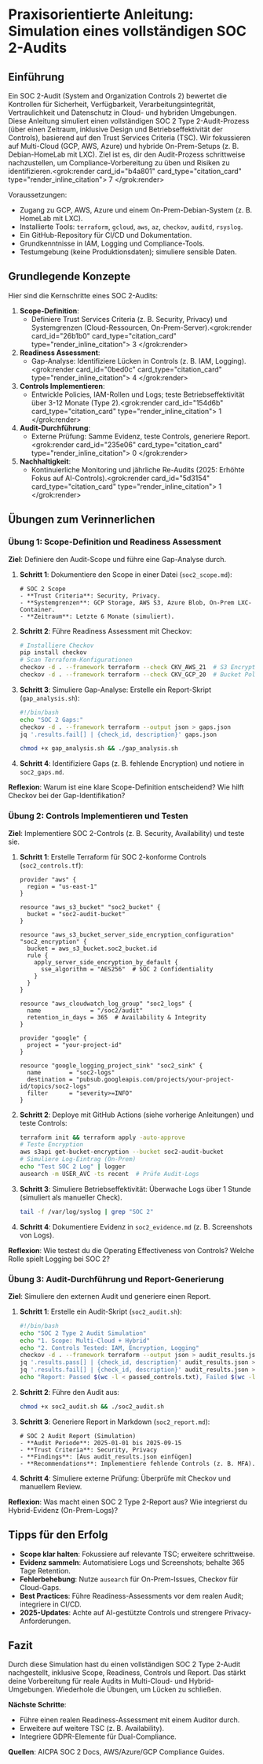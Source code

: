 # Praxisorientierte Anleitung: Simulation eines vollständigen SOC 2-Audits

## Einführung
Ein SOC 2-Audit (System and Organization Controls 2) bewertet die Kontrollen für Sicherheit, Verfügbarkeit, Verarbeitungsintegrität, Vertraulichkeit und Datenschutz in Cloud- und hybriden Umgebungen. Diese Anleitung simuliert einen vollständigen SOC 2 Type 2-Audit-Prozess (über einen Zeitraum, inklusive Design und Betriebseffektivität der Controls), basierend auf den Trust Services Criteria (TSC). Wir fokussieren auf Multi-Cloud (GCP, AWS, Azure) und hybride On-Prem-Setups (z. B. Debian-HomeLab mit LXC). Ziel ist es, dir den Audit-Prozess schrittweise nachzustellen, um Compliance-Vorbereitung zu üben und Risiken zu identifizieren.<grok:render card_id="b4a801" card_type="citation_card" type="render_inline_citation">
<argument name="citation_id">7</argument>
</grok:render>

Voraussetzungen:
- Zugang zu GCP, AWS, Azure und einem On-Prem-Debian-System (z. B. HomeLab mit LXC).
- Installierte Tools: `terraform`, `gcloud`, `aws`, `az`, `checkov`, `auditd`, `rsyslog`.
- Ein GitHub-Repository für CI/CD und Dokumentation.
- Grundkenntnisse in IAM, Logging und Compliance-Tools.
- Testumgebung (keine Produktionsdaten); simuliere sensible Daten.

## Grundlegende Konzepte
Hier sind die Kernschritte eines SOC 2-Audits:

1. **Scope-Definition**:
   - Definiere Trust Services Criteria (z. B. Security, Privacy) und Systemgrenzen (Cloud-Ressourcen, On-Prem-Server).<grok:render card_id="26b1b0" card_type="citation_card" type="render_inline_citation">
<argument name="citation_id">3</argument>
</grok:render>
2. **Readiness Assessment**:
   - Gap-Analyse: Identifiziere Lücken in Controls (z. B. IAM, Logging).<grok:render card_id="0bed0c" card_type="citation_card" type="render_inline_citation">
<argument name="citation_id">4</argument>
</grok:render>
3. **Controls Implementieren**:
   - Entwickle Policies, IAM-Rollen und Logs; teste Betriebseffektivität über 3-12 Monate (Type 2).<grok:render card_id="154d6b" card_type="citation_card" type="render_inline_citation">
<argument name="citation_id">1</argument>
</grok:render>
4. **Audit-Durchführung**:
   - Externe Prüfung: Samme Evidenz, teste Controls, generiere Report.<grok:render card_id="235e06" card_type="citation_card" type="render_inline_citation">
<argument name="citation_id">0</argument>
</grok:render>
5. **Nachhaltigkeit**:
   - Kontinuierliche Monitoring und jährliche Re-Audits (2025: Erhöhte Fokus auf AI-Controls).<grok:render card_id="5d3154" card_type="citation_card" type="render_inline_citation">
<argument name="citation_id">1</argument>
</grok:render>

## Übungen zum Verinnerlichen

### Übung 1: Scope-Definition und Readiness Assessment
**Ziel**: Definiere den Audit-Scope und führe eine Gap-Analyse durch.

1. **Schritt 1**: Dokumentiere den Scope in einer Datei (`soc2_scope.md`):
   ```
   # SOC 2 Scope
   - **Trust Criteria**: Security, Privacy.
   - **Systemgrenzen**: GCP Storage, AWS S3, Azure Blob, On-Prem LXC-Container.
   - **Zeitraum**: Letzte 6 Monate (simuliert).
   ```
2. **Schritt 2**: Führe Readiness Assessment mit Checkov:
   ```bash
   # Installiere Checkov
   pip install checkov
   # Scan Terraform-Konfigurationen
   checkov -d . --framework terraform --check CKV_AWS_21  # S3 Encryption (Security)
   checkov -d . --framework terraform --check CKV_GCP_20  # Bucket Policies (Privacy)
   ```
3. **Schritt 3**: Simuliere Gap-Analyse: Erstelle ein Report-Skript (`gap_analysis.sh`):
   ```bash
   #!/bin/bash
   echo "SOC 2 Gaps:"
   checkov -d . --framework terraform --output json > gaps.json
   jq '.results.fail[] | {check_id, description}' gaps.json
   ```
   ```bash
   chmod +x gap_analysis.sh && ./gap_analysis.sh
   ```
4. **Schritt 4**: Identifiziere Gaps (z. B. fehlende Encryption) und notiere in `soc2_gaps.md`.

**Reflexion**: Warum ist eine klare Scope-Definition entscheidend? Wie hilft Checkov bei der Gap-Identifikation?

### Übung 2: Controls Implementieren und Testen
**Ziel**: Implementiere SOC 2-Controls (z. B. Security, Availability) und teste sie.

1. **Schritt 1**: Erstelle Terraform für SOC 2-konforme Controls (`soc2_controls.tf`):
   ```hcl
   provider "aws" {
     region = "us-east-1"
   }

   resource "aws_s3_bucket" "soc2_bucket" {
     bucket = "soc2-audit-bucket"
   }

   resource "aws_s3_bucket_server_side_encryption_configuration" "soc2_encryption" {
     bucket = aws_s3_bucket.soc2_bucket.id
     rule {
       apply_server_side_encryption_by_default {
         sse_algorithm = "AES256"  # SOC 2 Confidentiality
       }
     }
   }

   resource "aws_cloudwatch_log_group" "soc2_logs" {
     name              = "/soc2/audit"
     retention_in_days = 365  # Availability & Integrity
   }

   provider "google" {
     project = "your-project-id"
   }

   resource "google_logging_project_sink" "soc2_sink" {
     name        = "soc2-logs"
     destination = "pubsub.googleapis.com/projects/your-project-id/topics/soc2-logs"
     filter      = "severity>=INFO"
   }
   ```
2. **Schritt 2**: Deploye mit GitHub Actions (siehe vorherige Anleitungen) und teste Controls:
   ```bash
   terraform init && terraform apply -auto-approve
   # Teste Encryption
   aws s3api get-bucket-encryption --bucket soc2-audit-bucket
   # Simuliere Log-Eintrag (On-Prem)
   echo "Test SOC 2 Log" | logger
   ausearch -m USER_AVC -ts recent  # Prüfe Audit-Logs
   ```
3. **Schritt 3**: Simuliere Betriebseffektivität: Überwache Logs über 1 Stunde (simuliert als manueller Check).
   ```bash
   tail -f /var/log/syslog | grep "SOC 2"
   ```
4. **Schritt 4**: Dokumentiere Evidenz in `soc2_evidence.md` (z. B. Screenshots von Logs).

**Reflexion**: Wie testest du die Operating Effectiveness von Controls? Welche Rolle spielt Logging bei SOC 2?

### Übung 3: Audit-Durchführung und Report-Generierung
**Ziel**: Simuliere den externen Audit und generiere einen Report.

1. **Schritt 1**: Erstelle ein Audit-Skript (`soc2_audit.sh`):
   ```bash
   #!/bin/bash
   echo "SOC 2 Type 2 Audit Simulation"
   echo "1. Scope: Multi-Cloud + Hybrid"
   echo "2. Controls Tested: IAM, Encryption, Logging"
   checkov -d . --framework terraform --output json > audit_results.json
   jq '.results.pass[] | {check_id, description}' audit_results.json > passed_controls.txt
   jq '.results.fail[] | {check_id, description}' audit_results.json > failed_controls.txt
   echo "Report: Passed $(wc -l < passed_controls.txt), Failed $(wc -l < failed_controls.txt)"
   ```
2. **Schritt 2**: Führe den Audit aus:
   ```bash
   chmod +x soc2_audit.sh && ./soc2_audit.sh
   ```
3. **Schritt 3**: Generiere Report in Markdown (`soc2_report.md`):
   ```
   # SOC 2 Audit Report (Simulation)
   - **Audit Periode**: 2025-01-01 bis 2025-09-15
   - **Trust Criteria**: Security, Privacy
   - **Findings**: [Aus audit_results.json einfügen]
   - **Recommendations**: Implementiere fehlende Controls (z. B. MFA).
   ```
4. **Schritt 4**: Simuliere externe Prüfung: Überprüfe mit Checkov und manuellem Review.

**Reflexion**: Was macht einen SOC 2 Type 2-Report aus? Wie integrierst du Hybrid-Evidenz (On-Prem-Logs)?

## Tipps für den Erfolg
- **Scope klar halten**: Fokussiere auf relevante TSC; erweitere schrittweise.
- **Evidenz sammeln**: Automatisiere Logs und Screenshots; behalte 365 Tage Retention.
- **Fehlerbehebung**: Nutze `ausearch` für On-Prem-Issues, Checkov für Cloud-Gaps.
- **Best Practices**: Führe Readiness-Assessments vor dem realen Audit; integriere in CI/CD.
- **2025-Updates**: Achte auf AI-gestützte Controls und strengere Privacy-Anforderungen.

## Fazit
Durch diese Simulation hast du einen vollständigen SOC 2 Type 2-Audit nachgestellt, inklusive Scope, Readiness, Controls und Report. Das stärkt deine Vorbereitung für reale Audits in Multi-Cloud- und Hybrid-Umgebungen. Wiederhole die Übungen, um Lücken zu schließen.

**Nächste Schritte**:
- Führe einen realen Readiness-Assessment mit einem Auditor durch.
- Erweitere auf weitere TSC (z. B. Availability).
- Integriere GDPR-Elemente für Dual-Compliance.

**Quellen**: AICPA SOC 2 Docs, AWS/Azure/GCP Compliance Guides.